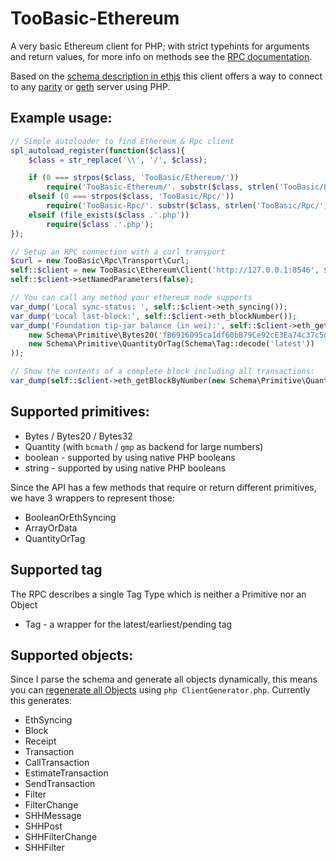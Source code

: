 # TooBasic-Ethereum
A very basic Ethereum client for PHP; with strict typehints for arguments and return values, for more info on methods see the [RPC documentation](https://github.com/paritytech/parity/wiki/JSONRPC-eth-module).

Based on the [schema description in ethjs](https://github.com/SjonHortensius/ethjs-schema/blob/67c3badad07b72649f057a3f7d6039b4d01a03d2/src/schema.json) this client offers a way to connect to any [parity](https://github.com/ethcore/parity) or [geth](https://github.com/ethereum/go-ethereum/) server using PHP.

## Example usage:

```php
// Simple autoloader to find Ethereum & Rpc client
spl_autoload_register(function($class){
	$class = str_replace('\\', '/', $class);

	if (0 === strpos($class, 'TooBasic/Ethereum/'))
		require('TooBasic-Ethereum/'. substr($class, strlen('TooBasic/Ethereum/')) .'.php');
	elseif (0 === strpos($class, 'TooBasic/Rpc/'))
		require('TooBasic-Rpc/'. substr($class, strlen('TooBasic/Rpc/')) .'.php');
	elseif (file_exists($class .'.php'))
		require($class .'.php');
});

// Setup an RPC connection with a curl transport
$curl = new TooBasic\Rpc\Transport\Curl;
self::$client = new TooBasic\Ethereum\Client('http://127.0.0.1:8546', $curl);
self::$client->setNamedParameters(false);

// You can call any method your ethereum node supports
var_dump('Local sync-status: ', self::$client->eth_syncing());
var_dump('Local last-block:', self::$client->eth_blockNumber());
var_dump('Foundation tip-jar balance (in wei):', self::$client->eth_getBalance(
	new Schema\Primitive\Bytes20('fB6916095ca1df60bB79Ce92cE3Ea74c37c5d359'),
	new Schema\Primitive\QuantityOrTag(Schema\Tag::decode('latest'))
));

// Show the contents of a complete block including all transactions:
var_dump(self::$client->eth_getBlockByNumber(new Schema\Primitive\QuantityOrTag(new Schema\Primitive\Quantity(dechex(4000000))), true));

```

## Supported primitives:

* Bytes / Bytes20 / Bytes32
* Quantity (with `bcmath` / `gmp` as backend for large numbers)
* boolean - supported by using native PHP booleans
* string - supported by using native PHP booleans

Since the API has a few methods that require or return different primitives, we have 3 wrappers to represent those:
* BooleanOrEthSyncing
* ArrayOrData
* QuantityOrTag

## Supported tag

The RPC describes a single Tag Type which is neither a Primitive nor an Object

* Tag - a wrapper for the latest/earliest/pending tag

## Supported objects:

Since I parse the schema and generate all objects dynamically, this means you can [regenerate all Objects](https://github.com/SjonHortensius/TooBasic-Ethereum/blob/master/ClientGenerator.php) using `php ClientGenerator.php`. Currently this generates:

* EthSyncing
* Block
* Receipt
* Transaction
* CallTransaction
* EstimateTransaction
* SendTransaction
* Filter
* FilterChange
* SHHMessage
* SHHPost
* SHHFilterChange
* SHHFilter
